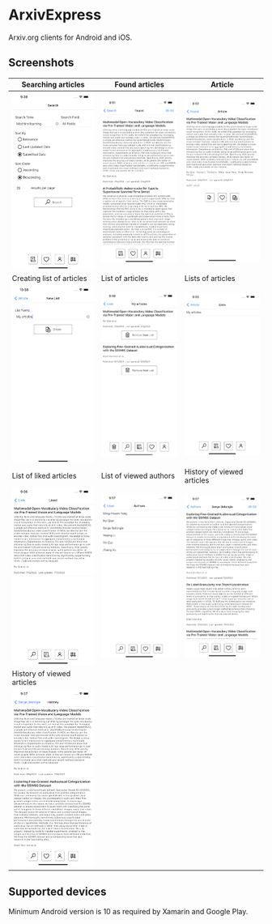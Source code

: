 # ArxivExpress

Arxiv.org clients for Android and iOS.

## Screenshots

Searching articles|Found articles|Article
---|---|---
![Searching articles](<./Screenshots/Simulator Screen Shot - iPhone 13 Pro Max - 2022-07-17 at 21.38.29.png> "Searching articles")|![Found articles](<./Screenshots/Simulator Screen Shot - iPhone 13 Pro Max - 2022-07-18 at 08.51.06.png> "Found articles")|![Article](<./Screenshots/Simulator Screen Shot - iPhone 13 Pro Max - 2022-07-18 at 08.52.10.png> "Article")
Creating list of articles|List of articles|Lists of articles
![Creating list of articles](<./Screenshots/Simulator Screen Shot - iPhone 13 Pro Max - 2022-07-18 at 10.58.28.png> "Creating list of articles")|![List of articles](<./Screenshots/Simulator Screen Shot - iPhone 13 Pro Max - 2022-07-22 at 21.56.06.png> "List of articles")|![Lists of articles](<./Screenshots/Simulator Screen Shot - iPhone 13 Pro Max - 2022-07-22 at 21.55.34.png> "Lists of articles")
List of liked articles|List of viewed authors|History of viewed articles
![List of liked articles](<./Screenshots/Simulator Screen Shot - iPhone 13 Pro Max - 2022-07-22 at 21.56.53.png> "List of liked articles")|![List of viewed authors](<./Screenshots/Simulator Screen Shot - iPhone 13 Pro Max - 2022-07-22 at 21.57.05.png> "List of viewed authors")|![List of articles by author](<./Screenshots/Simulator Screen Shot - iPhone 13 Pro Max - 2022-07-22 at 21.57.21.png> "List of articles by author")
History of viewed articles||
![History of viewed articles](<./Screenshots/Simulator Screen Shot - iPhone 13 Pro Max - 2022-07-22 at 21.57.46.png> "History of viewed articles")||

## Supported devices

Minimum Android version is 10 as required by Xamarin and Google Play.
